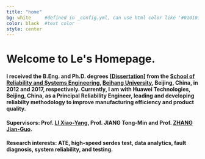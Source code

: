 ```yaml
---
title: "home"
bg: white     #defined in _config.yml, can use html color like '#010101'
color: black  #text color
style: center
---
```


<h1>
  <span class="inlineblock"> Welcome to Le's Homepage.</span>
</h1>

#### <i class="fa fa-graduation-cap"></i> I received the B.Eng. and Ph.D. degrees [<a href= "llbuaa.github.io/paper/PhD Dissertation：Research on accelerated degradation modeling with mixture uncertainty (In Chinese).pdf">Dissertation</a>] from the [School of Reliability and Systems Engineering](http://rse.buaa.edu.cn/), [Beihang University](http://www.buaa.edu.cn), Beijing, China, in 2012 and 2017, respectively. Currently, I am with Huawei Technologies, Beijing, China, as a Principal Reliability Engineer, leading and developing reliabilty methodology to improve manufacturing efficiency and product quality.

#### <i class="fa fa-users"></i> Supervisors: Prof. [LI Xiao-Yang](https://rse.buaa.edu.cn/plus/view.php?aid=142), Prof. JIANG Tong-Min and Prof. [ZHANG Jian-Guo](https://rse.buaa.edu.cn/teacher/zhangjianguo.html).

#### <i class="fa fa-spinner"></i> Research interests: ATE, high-speed serdes test, data analytics, fault diagnosis, system reliability, and testing.

